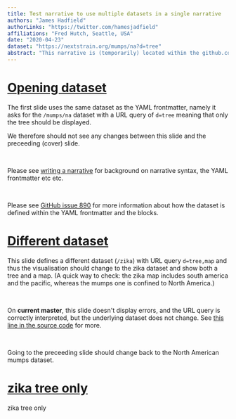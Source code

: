 ```yaml
---
title: Test narrative to use multiple datasets in a single narrative
authors: "James Hadfield"
authorLinks: "https://twitter.com/hamesjadfield"
affiliations: "Fred Hutch, Seattle, USA"
date: "2020-04-23"
dataset: "https://nextstrain.org/mumps/na?d=tree"
abstract: "This narrative is (temporarily) located within the github.com/nextstrain/narratives repo, but will probably be moved into the auspice repo shortly. It is intended to be used during development of multiple-dataset functionality, and after this is done may be used for testing purposes."
---
```



# [Opening dataset](https://nextstrain.org/mumps/na?d=tree)

The first slide uses the same dataset as the YAML frontmatter, namely it asks for the `/mumps/na` dataset with
a URL query of `d=tree` meaning that only the tree should be displayed.

We therefore should not see any changes between this slide and the preceeding (cover) slide.

<br/>

Please see [writing a narrative](https://nextstrain.github.io/auspice/narratives/how-to-write) for background on narrative syntax, the YAML frontmatter etc etc.

<br/>

Please see [GitHub issue 890](https://github.com/nextstrain/auspice/issues/890) for more information about how the dataset is defined within the YAML frontmatter and the blocks.

# [Different dataset](https://nextstrain.org/zika?d=tree,map)

This slide defines a different dataset (`/zika`) with URL query `d=tree,map` and thus the visualisation should change to the zika dataset and show both a tree and a map. (A quick way to check: the zika map includes south america and the pacific, whereas the mumps one is confined to North America.)

<br/>

On **current master**, this slide doesn't display errors, and the URL query is correctly interpreted, but the underlying dataset does not change. See [this line in the source code](https://github.com/nextstrain/auspice/blob/master/src/components/narrative/index.js#L57) for more.


<br/>

Going to the preceeding slide should change back to the North American mumps dataset.


# [zika tree only](https://nextstrain.org/zika?d=tree)

zika tree only